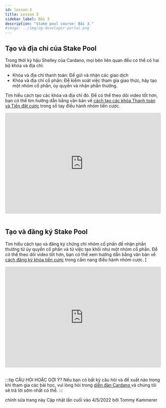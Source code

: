 ```yaml
---
id: lesson-3
title: Lesson 3
sidebar_label: Bài 3
description: "Stake pool course: Bài 3."
#image: ../img/og-developer-portal.png
---
```


## Tạo  và địa chỉ của Stake Pool


Trong thời kỳ hậu Shelley của Cardano, mọi bên liên quan đều có thể có hai bộ khóa và địa chỉ:

* Khóa và địa chỉ thanh toán: Để gửi và nhận các giao dịch
* Khóa và địa chỉ cổ phần: Để kiểm soát việc tham gia giao thức, hãy tạo một nhóm cổ phần, ủy quyền và nhận phần thưởng.

Tìm hiểu cách tạo các khóa và địa chỉ đó. Để có thể theo dõi video tốt hơn, bạn có thể tìm hướng dẫn bằng văn bản về [cách tạo các khóa Thanh toán và Tiền đặt cược](/docs/stake-pool-course/handbook/create-stake-pool-keys) trong sổ tay điều hành nhóm tiền cược.


<iframe width="100%" height="325" src="https://www.youtube.com/embed/GgLjH3CfGhc" frameborder="0" allow="accelerometer; autoplay; clipboard-write; encrypted-media; gyroscope; picture-in-picture; fullscreen;"></iframe>
<br/><br/>


## Tạo và đăng ký Stake Pool 

Tìm hiểu cách tạo và đăng ký chứng chỉ nhóm cổ phần để nhận phần thưởng từ ủy quyền cổ phần và từ việc tạo khối như một nhóm cổ phần. Để có thể theo dõi video tốt hơn, bạn có thể xem hướng dẫn bằng văn bản về [cách đăng ký khóa tiền cược](/docs/stake-pool-course/handbook/register-stake-keys) trong cẩm nang điều hành nhóm cược. [

<iframe width="100%" height="325" src="https://www.youtube.com/embed/fpuyapPzYWQ" frameborder="0" allow="accelerometer; autoplay; clipboard-write; encrypted-media; gyroscope; picture-in-picture; fullscreen;"></iframe>
<br/><br/>

:::tip CÂU HỎI HOẶC GỢI Ý?
Nếu bạn có bất kỳ câu hỏi và đề xuất nào trong khi tham gia các bài học, vui lòng hỏi trong [diễn đàn Cardano ](https://forum.cardano.org/c/staking-delegation/setup-a-stake-pool/158) và chúng tôi sẽ trả lời sớm nhất có thể.
:::


chỉnh sửa trang này
Cập nhật lần cuối vào 4/5/2022 bởi Tommy Kammerer